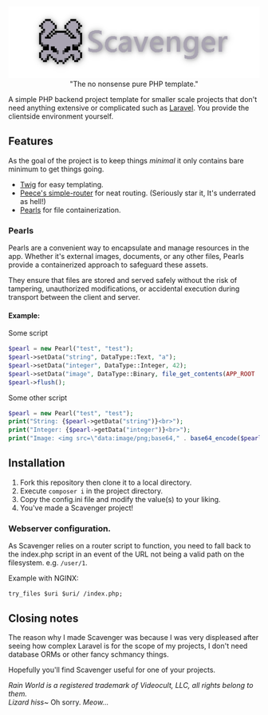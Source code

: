 <p align="center">
    <img src=".github/logo.png" alt="Scavenger"><br>
  "The no nonsense pure PHP template."
</p>

A simple PHP backend project template for smaller scale projects that don't need anything extensive or complicated such
as [Laravel](https://github.com/laravel/laravel). You provide the clientside environment yourself.

## Features

As the goal of the project is to keep things _minimal_ it only contains bare minimum to get things going.

- [Twig](https://twig.symfony.com/) for easy templating.
- [Peece's simple-router](https://github.com/skipperbent/simple-php-router) for neat routing. (Seriously star it, It's
  underrated as hell!)
- [Pearls](#pearls) for file containerization.

### Pearls

Pearls are a convenient way to encapsulate and manage resources in the app. Whether it's external images, documents, or
any other files, Pearls provide a containerized approach to safeguard these assets.

They ensure that files are stored and served safely without the risk of tampering, unauthorized modifications, or
accidental execution during transport between the client and server.

#### Example:

Some script

```php
$pearl = new Pearl("test", "test");
$pearl->setData("string", DataType::Text, "a");
$pearl->setData("integer", DataType::Integer, 42);
$pearl->setData("image", DataType::Binary, file_get_contents(APP_ROOT . "/test.png"));
$pearl->flush();
```

Some other script

```php
$pearl = new Pearl("test", "test");
print("String: {$pearl->getData("string")}<br>");
print("Integer: {$pearl->getData("integer")}<br>");
print("Image: <img src=\"data:image/png;base64," . base64_encode($pearl->getData("image")) . "\" \>");
```

## Installation
1. Fork this repository then clone it to a local directory.
2. Execute `composer i` in the project directory.
3. Copy the config.ini file and modify the value(s) to your liking.
4. You've made a Scavenger project!

### Webserver configuration.
As Scavenger relies on a router script to function, you need to fall back to the index.php script in an event of the URL not being a valid path on the filesystem. e.g. `/user/1`.

Example with NGINX:
```nginx
try_files $uri $uri/ /index.php;
```

## Closing notes

The reason why I made Scavenger was because I was very displeased after seeing how complex Laravel is for the scope of
my projects, I don't need database ORMs or other fancy schmancy things.

Hopefully you'll find Scavenger useful for one of your projects.

_Rain World is a registered trademark of Videocult, LLC, all rights belong to them._  
_Lizard hiss~_ Oh sorry. _Meow..._